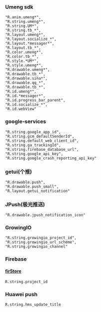 ### Umeng sdk
```
"R.anim.umeng*",
"R.string.umeng*",
"R.string.UM*",
"R.string.tb_*",
"R.layout.umeng*",
"R.layout.socialize_*",
"R.layout.*messager*",
"R.layout.tb_*",
"R.color.umeng*",
"R.color.tb_*",
"R.style.*UM*",
"R.style.umeng*",
"R.drawable.umeng*",
"R.drawable.tb_*",
"R.drawable.sina*",
"R.drawable.qq_*",
"R.drawable.tb_*",
"R.id.umeng*",
"R.id.*messager*",
"R.id.progress_bar_parent",
"R.id.socialize_*",
"R.id.webView"
```
### google-services
```
"R.string.google_app_id",
"R.string.gcm_defaultSenderId",
"R.string.default_web_client_id",
"R.string.ga_trackingId",
"R.string.firebase_database_url",
"R.string.google_api_key",
"R.string.google_crash_reporting_api_key"
```
### getui(个推)
```
"R.drawable.push",
"R.drawable.push_small",
"R.layout.getui_notification"
```

### JPush(极光推送)
```
"R.drawable.jpush_notification_icon"
```

### GrowingIO
```
"R.string.growingio_project_id",
"R.string.growingio_url_scheme",
"R.string.growingio_channel"
```

### Firebase
#### [firStore](https://firebase.google.cn/docs/firestore/)
```
R.string.project_id
```

### Huawei push
```
R.string.hms_update_title
```
